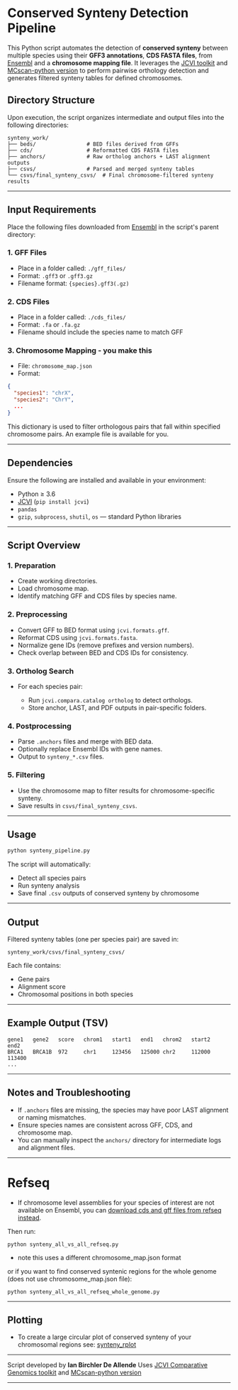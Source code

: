 # Conserved Synteny Detection Pipeline

This Python script automates the detection of **conserved synteny** between multiple species using their **GFF3 annotations**, **CDS FASTA files**, from [Ensembl](https://useast.ensembl.org/index.html) and a **chromosome mapping file**. It leverages the [JCVI toolkit](https://github.com/tanghaibao/jcvi) and [MCscan-python version](https://github.com/tanghaibao/jcvi/wiki/Mcscan-(python-version)) to perform pairwise orthology detection and generates filtered synteny tables for defined chromosomes.

## Directory Structure

Upon execution, the script organizes intermediate and output files into the following directories:

```
synteny_work/
├── beds/                # BED files derived from GFFs
├── cds/                 # Reformatted CDS FASTA files
├── anchors/             # Raw ortholog anchors + LAST alignment outputs
├── csvs/                # Parsed and merged synteny tables
└── csvs/final_synteny_csvs/  # Final chromosome-filtered synteny results
```

---

## Input Requirements

Place the following files downloaded from [Ensembl](https://useast.ensembl.org/index.html) in the script's parent directory:

### 1. GFF Files

* Place in a folder called: `./gff_files/`
* Format: `.gff3` or `.gff3.gz`
* Filename format: `{species}.gff3(.gz)`

### 2. CDS Files

* Place in a folder called: `./cds_files/`
* Format: `.fa` or `.fa.gz`
* Filename should include the species name to match GFF

### 3. Chromosome Mapping - you make this 

* File: `chromosome_map.json`
* Format:

```json
{
  "species1": "chrX",
  "species2": "ChrY",
  ...
}
```

This dictionary is used to filter orthologous pairs that fall within specified chromosome pairs. An example file is available for you. 

---

## Dependencies

Ensure the following are installed and available in your environment:

* Python ≥ 3.6
* [JCVI](https://github.com/tanghaibao/jcvi) (`pip install jcvi`)
* `pandas`
* `gzip`, `subprocess`, `shutil`, `os` — standard Python libraries

---

## Script Overview

### 1. **Preparation**

* Create working directories.
* Load chromosome map.
* Identify matching GFF and CDS files by species name.

### 2. **Preprocessing**

* Convert GFF to BED format using `jcvi.formats.gff`.
* Reformat CDS using `jcvi.formats.fasta`.
* Normalize gene IDs (remove prefixes and version numbers).
* Check overlap between BED and CDS IDs for consistency.

### 3. **Ortholog Search**

* For each species pair:

  * Run `jcvi.compara.catalog ortholog` to detect orthologs.
  * Store anchor, LAST, and PDF outputs in pair-specific folders.

### 4. **Postprocessing**

* Parse `.anchors` files and merge with BED data.
* Optionally replace Ensembl IDs with gene names.
* Output to `synteny_*.csv` files.

### 5. **Filtering**

* Use the chromosome map to filter results for chromosome-specific synteny.
* Save results in `csvs/final_synteny_csvs`.

---

## Usage

```bash
python synteny_pipeline.py
```

The script will automatically:

* Detect all species pairs
* Run synteny analysis
* Save final `.csv` outputs of conserved synteny by chromosome

---

## Output

Filtered synteny tables (one per species pair) are saved in:

```
synteny_work/csvs/final_synteny_csvs/
```

Each file contains:

* Gene pairs
* Alignment score
* Chromosomal positions in both species

---

## Example Output (TSV)

```
gene1   gene2   score   chrom1   start1   end1   chrom2   start2   end2
BRCA1   BRCA1B  972     chr1     123456   125000 chr2     112000   113400
...
```

---

## Notes and Troubleshooting

* If `.anchors` files are missing, the species may have poor LAST alignment or naming mismatches.
* Ensure species names are consistent across GFF, CDS, and chromosome map.
* You can manually inspect the `anchors/` directory for intermediate logs and alignment files.

---
# Refseq 

* If chromosome level assemblies for your species of interest are not available on Ensembl, you can [download cds and gff files from refseq instead](https://github.com/ian-bda/refseq_download_cds_gff).

Then run:

```
python synteny_all_vs_all_refseq.py
```
* note this uses a different chromosome_map.json format

or if you want to find conserved syntenic regions for the whole genome (does not use chromosome_map.json file):
```
python synteny_all_vs_all_refseq_whole_genome.py
```

---
## Plotting
* To create a large circular plot of conserved synteny of your chromosomal regions see: [synteny_rplot](https://github.com/ian-bda/synteny_rplot)

---
Script developed by **Ian Birchler De Allende**
Uses [JCVI Comparative Genomics toolkit](https://github.com/tanghaibao/jcvi) and [MCscan-python version](https://github.com/tanghaibao/jcvi/wiki/Mcscan-(python-version))

---
